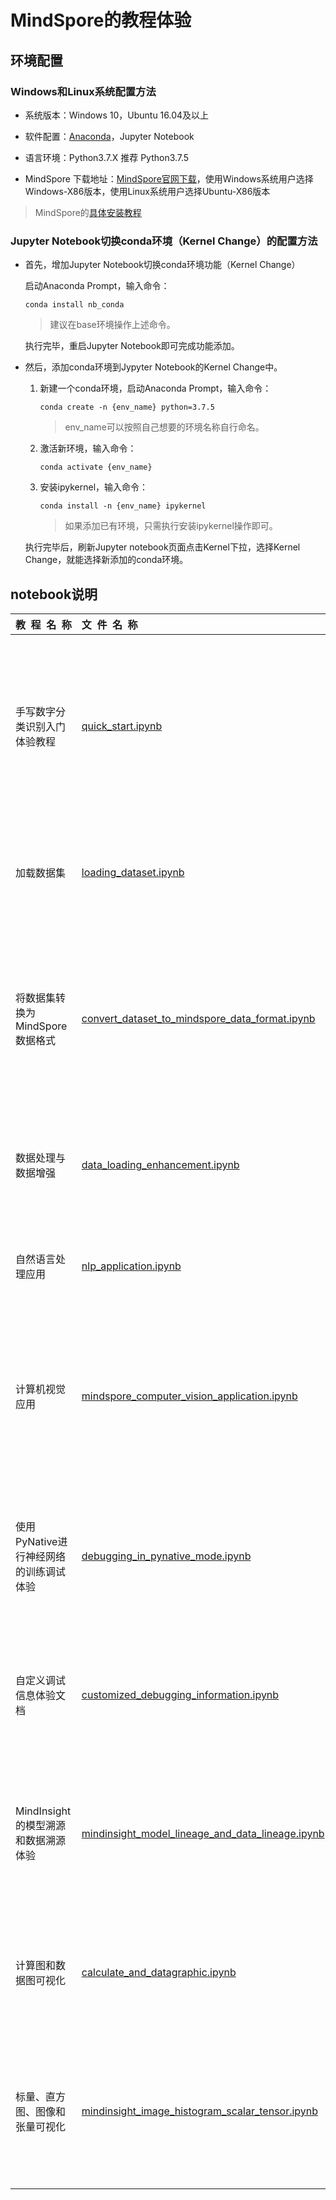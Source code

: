 # MindSpore的教程体验

## 环境配置
### Windows和Linux系统配置方法

- 系统版本：Windows 10，Ubuntu 16.04及以上

- 软件配置：[Anaconda](https://www.anaconda.com/products/individual)，Jupyter Notebook

- 语言环境：Python3.7.X 推荐 Python3.7.5

- MindSpore 下载地址：[MindSpore官网下载](https://www.mindspore.cn/versions)，使用Windows系统用户选择Windows-X86版本，使用Linux系统用户选择Ubuntu-X86版本

> MindSpore的[具体安装教程](https://www.mindspore.cn/install/) 


### Jupyter Notebook切换conda环境（Kernel Change）的配置方法

- 首先，增加Jupyter Notebook切换conda环境功能（Kernel Change）

  启动Anaconda Prompt，输入命令：
    ```
    conda install nb_conda
    ```
    > 建议在base环境操作上述命令。

  执行完毕，重启Jupyter Notebook即可完成功能添加。

- 然后，添加conda环境到Jypyter Notebook的Kernel Change中。

  1. 新建一个conda环境，启动Anaconda Prompt，输入命令：
      ```
      conda create -n {env_name} python=3.7.5
      ```
      > env_name可以按照自己想要的环境名称自行命名。
  
  2. 激活新环境，输入命令：
      ```
      conda activate {env_name}
      ```
  3. 安装ipykernel，输入命令：
      ```
      conda install -n {env_name} ipykernel
      ```
      > 如果添加已有环境，只需执行安装ipykernel操作即可。

  执行完毕后，刷新Jupyter notebook页面点击Kernel下拉，选择Kernel Change，就能选择新添加的conda环境。

## notebook说明

| 教&nbsp;&nbsp;程&nbsp;&nbsp;名&nbsp;&nbsp;称                    | 文&nbsp;&nbsp;件&nbsp;&nbsp;名&nbsp;&nbsp;称       | 教&nbsp;&nbsp;程&nbsp;&nbsp;类&nbsp;&nbsp;别               |  内&nbsp;&nbsp;容&nbsp;&nbsp;描&nbsp;&nbsp;述
| :-----------               | :-----------   | :-------              |:------   
| 手写数字分类识别入门体验教程           |   [quick_start.ipynb](https://gitee.com/mindspore/docs/blob/master/tutorials/notebook/quick_start.ipynb)     |  快速入门                                       | - CPU平台下从数据集到模型验证的全过程解读 <br/> - 体验教程中各功能模块的使用说明 <br/> - 数据集图形化展示 <br/> - 了解LeNet5具体结构和参数作用 <br/> - 学习使用自定义回调函数 <br/> - loss值与训练步数的变化图 <br/> - 模型精度与训练步数的变化图 <br/> -  使用模型应用到手写图片的预测与分类上
| 加载数据集        | [loading_dataset.ipynb](https://gitee.com/mindspore/docs/blob/master/tutorials/notebook/loading_dataset.ipynb)           | 使用指南               | - 学习MindSpore中加载数据集的方法 <br/> - 展示加载常用数据集的方法<br/> - 展示加载MindRecord格式数据集的方法<br/> - 展示加载自定义格式数据集的方法 
| 将数据集转换为MindSpore数据格式        | [convert_dataset_to_mindspore_data_format.ipynb](https://gitee.com/mindspore/docs/blob/master/tutorials/notebook/convert_dataset_to_mindspore_data_format/convert_dataset_to_mindspore_data_format.ipynb)           | 使用指南               | - 展示将MNIST数据集转换为MindSpore数据格式 <br/> - 展示将CSV数据集转换为MindSpore数据格式 <br/> - 展示将CIFAR-10数据集转换为MindSpore数据格式 <br/> - 展示将CIFAR-100数据集转换为MindSpore数据格式 <br/> - 展示将ImageNet数据集转换为MindSpore数据格式 <br/> - 展示用户自定义生成MindSpore数据格式
| 数据处理与数据增强      |  [data_loading_enhancement.ipynb](https://gitee.com/mindspore/docs/blob/master/tutorials/notebook/data_loading_enhance/data_loading_enhancement.ipynb)            | 使用指南             | - 学习MindSpore中数据处理和增强的方法 <br/> - 展示数据处理、增强方法的实际操作 <br/> - 对比展示数据处理前和处理后的效果<br/> - 表述在数据处理、增强后的意义
| 自然语言处理应用         |  [nlp_application.ipynb](https://gitee.com/mindspore/docs/blob/master/tutorials/notebook/nlp_application.ipynb)         | 应用实践              | - 展示MindSpore在自然语言处理的应用<br/> - 展示自然语言处理中数据集特定的预处理方法<br/> - 展示如何定义基于LSTM的SentimentNet网络 
| 计算机视觉应用     | [mindspore_computer_vision_application.ipynb](https://gitee.com/mindspore/docs/blob/master/tutorials/notebook/mindspore_computer_vision_application.ipynb)       | 应用实践           | - 学习MindSpore卷积神经网络在计算机视觉应用的过程 <br/> - 学习下载CIFAR-10数据集，搭建运行环境<br/>- 学习使用ResNet-50构建卷积神经网络<br/> - 学习使用Momentum和SoftmaxCrossEntropyWithLogits构建优化器和损失函数<br/> - 学习调试参数训练模型，判断模型精度
| 使用PyNative进行神经网络的训练调试体验          | [debugging_in_pynative_mode.ipynb](https://gitee.com/mindspore/docs/blob/master/tutorials/notebook/debugging_in_pynative_mode.ipynb)      | 模型调优        | - GPU平台下从数据集获取单个数据进行单个step训练的数据变化全过程解读 <br/> - 了解PyNative模式下的调试方法 <br/> - 图片数据在训练过程中的变化情况的图形展示 <br/> - 了解构建权重梯度计算函数的方法 <br/> - 展示1个step过程中权重的变化及数据展示
| 自定义调试信息体验文档         | [customized_debugging_information.ipynb](https://gitee.com/mindspore/docs/blob/master/tutorials/notebook/customized_debugging_information.ipynb)       | 模型调优           | - 了解MindSpore的自定义调试算子 <br/> - 学习使用自定义调试算子Callback设置定时训练<br/>- 学习设置metrics算子输出相对应的模型精度信息<br/> - 学习设置日志环境变量来控制glog输出日志
|  MindInsight的模型溯源和数据溯源体验            |  [mindinsight_model_lineage_and_data_lineage.ipynb](https://gitee.com/mindspore/docs/blob/master/tutorials/notebook/mindinsight/mindinsight_model_lineage_and_data_lineage.ipynb)       | 模型调优         | - 了解MindSpore中训练数据的采集及展示 <br/> - 学习使用SummaryRecord记录数据 <br/> - 学习使用回调函数SummaryCollector进行数据采集 <br/> - 使用MindInsight进行数据可视化 <br/> - 了解数据溯源和模型溯源的使用方法
| 计算图和数据图可视化         | [calculate_and_datagraphic.ipynb](https://gitee.com/mindspore/docs/blob/master/tutorials/notebook/mindinsight/calculate_and_datagraphic.ipynb)       | 模型调优           | - 了解MindSpore中新增可视化功能 <br/> - 学习使用MindInsight可视化看板<br/> - 学习使用查看计算图可视化图的信息的方法<br/> - 学习使用查看数据图中展示的信息的方法 
| 标量、直方图、图像和张量可视化         | [mindinsight_image_histogram_scalar_tensor.ipynb](https://gitee.com/mindspore/docs/blob/master/tutorials/notebook/mindinsight/mindinsight_image_histogram_scalar_tensor.ipynb)       | 模型调优           | - 了解完整的MindSpore深度学习及MindInsight可视化展示的过程 <br/> - 学习使用MindInsight对训练过程中标量、直方图、图像和张量信息进行可视化展示<br/> - 学习使用Summary算子记录标量、直方图、图像和张量信息<br/> - 学习单独对标量、直方图、图像和张量信息进行记录并可视化展示的方法
